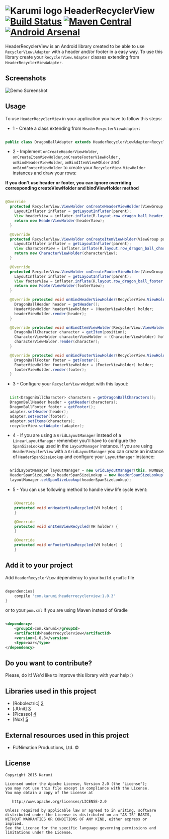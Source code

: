 ![Karumi logo][karumilogo] HeaderRecyclerView [![Build Status](https://travis-ci.org/Karumi/HeaderRecyclerView.svg?branch=master)](https://travis-ci.org/Karumi/HeaderRecyclerView) [![Maven Central](https://maven-badges.herokuapp.com/maven-central/com.karumi/headerrecyclerview/badge.svg)](https://maven-badges.herokuapp.com/maven-central/com.karumi/headerrecyclerview) [![Android Arsenal](https://img.shields.io/badge/Android%20Arsenal-HeaderRecyclerView-brightgreen.svg?style=flat)](http://android-arsenal.com/details/1/1841)
==================

HeaderRecyclerView is an Android library created to be able to use ``RecyclerView.Adapter`` with a header and/or footer in a easy way. To use this library create your ``RecyclerView.Adapter`` classes extending from ``HeaderRecyclerViewAdapter``.

Screenshots
-----------

![Demo Screenshot][1]

Usage
-----

To use ``HeaderRecyclerView`` in your application you have to follow this steps:

* 1 - Create a class extending from ``HeaderRecyclerViewAdapter``:

```java

public class DragonBallAdapter extends HeaderRecyclerViewAdapter<RecyclerView.ViewHolder, DragonBallHeader, DragonBallCharacter, DragonBallFooter> {


```

* 2 - Implement ``onCreateHeaderViewHolder``, ``onCreateItemViewHolder``,``onCreateFooterViewHolder`` , ``onBindHeaderViewHolder``, ``onBindItemViewHOlder`` and ``onBindFooterViewHolder`` to create your ``RecyclerView.ViewHolder`` instances and draw your rows:

**If you don't use header or footer, you can ignore overriding corresponding createViewHolder and bindViewHolder method**
```java

@Override
  protected RecyclerView.ViewHolder onCreateHeaderViewHolder(ViewGroup parent, int viewType) {
    LayoutInflater inflater = getLayoutInflater(parent);
    View headerView = inflater.inflate(R.layout.row_dragon_ball_header, parent, false);
    return new HeaderViewHolder(headerView);
  }

  @Override
  protected RecyclerView.ViewHolder onCreateItemViewHolder(ViewGroup parent, int viewType) {
    LayoutInflater inflater = getLayoutInflater(parent);
    View characterView = inflater.inflate(R.layout.row_dragon_ball_character, parent, false);
    return new CharacterViewHolder(characterView);
  }

  @Override
  protected RecyclerView.ViewHolder onCreateFooterViewHolder(ViewGroup parent, int viewType) {
    LayoutInflater inflater = getLayoutInflater(parent);
    View footerView = inflater.inflate(R.layout.row_dragon_ball_footer, parent, false);
    return new FooterViewHolder(footerView);
  }

  @Override protected void onBindHeaderViewHolder(RecyclerView.ViewHolder holder, int position) {
    DragonBallHeader header = getHeader();
    HeaderViewHolder headerViewHolder = (HeaderViewHolder) holder;
    headerViewHolder.render(header);
  }

  @Override protected void onBindItemViewHolder(RecyclerView.ViewHolder holder, int position) {
    DragonBallCharacter character = getItem(position);
    CharacterViewHolder characterViewHolder = (CharacterViewHolder) holder;
    characterViewHolder.render(character);
  }

  @Override protected void onBindFooterViewHolder(RecyclerView.ViewHolder holder, int position) {
    DragonBallFooter footer = getFooter();
    FooterViewHolder footerViewHolder = (FooterViewHolder) holder;
    footerViewHolder.render(footer);
  }

```

* 3 - Configure your ``RecyclerView`` widget with this layout:

```java

  List<DragonBallCharacter> characters = getDragonBallCharacters();
  DragonBallHeader header = getHeader(characters);
  DragonBallFooter footer = getFooter();
  adapter.setHeader(header);
  adapter.setFooter(footer);
  adapter.setItems(characters);
  recyclerView.setAdapter(adapter);

```

* 4 - If you are using a ``GridLayoutManager`` instead of a ``LinearLayoutManager`` remember you'll have to configure the ``SpanSizeLookup`` used in the ``LayoutManager`` instance. If you are using ``HeaderRecyclerView`` with a ``GridLayoutManager`` you can create an instance of ``HeaderSpanSizeLookup`` and configure your ``LayoutManager`` instance:

```java

  GridLayoutManager layoutManager = new GridLayoutManager(this, NUMBER_OF_COLUMNS);
  HeaderSpanSizeLookup headerSpanSizeLookup = new HeaderSpanSizeLookup(adapter, layoutManager);
  layoutManager.setSpanSizeLookup(headerSpanSizeLookup);

```

* 5 - You can use following method to handle view life cycle event:
```java

    @Override
    protected void onHeaderViewRecycled(VH holder) {
    }

    @Override
    protected void onItemViewRecycled(VH holder) {
    }

    @Override
    protected void onFooterViewRecycled(VH holder) {
    }

```

Add it to your project
----------------------

Add ``HeaderRecyclerView`` dependency to your ``build.gradle`` file

```groovy

dependencies{
    compile 'com.karumi:headerrecyclerview:1.0.3'
}

```

or to your ``pom.xml`` if you are using Maven instead of Gradle

```xml

<dependency>
    <groupId>com.karumi</groupId>
    <artifactId>headerrecyclerview</artifactId>
    <version>1.0.3</version>
    <type>aar</type>
</dependency>

```

Do you want to contribute?
--------------------------

Please, do it! We'd like to improve this library with your help :)

Libraries used in this project
------------------------------

* [Robolectric] [2]
* [JUnit] [3]
* [Picasso] [4]
* [Nox] [5]

External resources used in this project
---------------------------------------

* FUNimation Productions, Ltd. ©

License
-------

    Copyright 2015 Karumi

    Licensed under the Apache License, Version 2.0 (the "License");
    you may not use this file except in compliance with the License.
    You may obtain a copy of the License at

       http://www.apache.org/licenses/LICENSE-2.0

    Unless required by applicable law or agreed to in writing, software
    distributed under the License is distributed on an "AS IS" BASIS,
    WITHOUT WARRANTIES OR CONDITIONS OF ANY KIND, either express or implied.
    See the License for the specific language governing permissions and
    limitations under the License.


[1]: ./art/screenshot_demo_1.gif
[2]: https://github.com/robolectric/robolectric
[3]: https://github.com/junit-team/junit
[4]: https://github.com/square/picasso
[5]: https://github.com/pedrovgs/Nox

[karumilogo]: https://cloud.githubusercontent.com/assets/858090/11626547/e5a1dc66-9ce3-11e5-908d-537e07e82090.png
